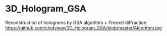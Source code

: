 # 3D_Hologram_GSA
Reconstruction of holograms by GSA algorithm + Fresnel diffraction
https://github.com/cindyway/3D_Hologram_GSA/blob/master/Algorithm.jpg
